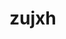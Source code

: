 # zujxh
<!-- Auto-update: 2025-10-06T12:16:24.778928 -->

<!-- Auto-update: 2025-10-06T18:39:43.938882 -->

<!-- Auto-update: 2025-10-09T21:37:19.374737 -->

<!-- Auto-update: 2025-10-21T08:18:27.397654 -->
